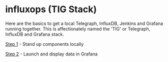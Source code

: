 # influxops (TIG Stack)

Here are the basics to get a local Telegraph, InfluxDB, Jenkins and Grafana running together. This is affectionately named the 'TIG' or Telegraph, InfluxDB and Grafana stack. 

[Step 1](https://github.com/peterlamar/influxops/tree/master/step1localti) - Stand up components locally

[Step 2](https://github.com/peterlamar/influxops/tree/master/step2localtig) - Launch and display data in Grafana
